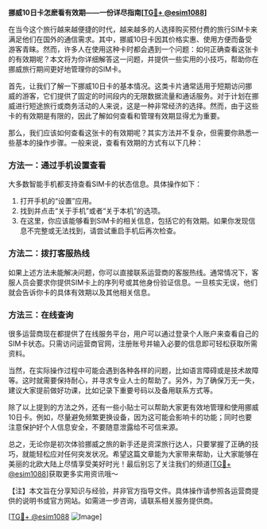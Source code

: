 **挪威10日卡怎麽看有效期——一份详尽指南[[TG💪+ @esim1088](https://t.me/s/esim1088)]**

在当今这个旅行越来越便捷的时代，越来越多的人选择购买预付费的旅行SIM卡来满足他们在国外的通信需求。其中，挪威10日卡因其价格实惠、使用方便而备受游客青睐。然而，许多人在使用这种卡时都会遇到一个问题：如何正确查看这张卡的有效期呢？本文将为你详细解答这一问题，并提供一些实用的小技巧，帮助你在挪威旅行期间更好地管理你的SIM卡。

首先，让我们了解一下挪威10日卡的基本情况。这类卡片通常适用于短期访问挪威的游客，它们提供了固定的时间段内的无限数据流量和通话服务。对于计划在挪威进行短途旅行或商务活动的人来说，这是一种非常经济的选择。然而，由于这些卡的有效期是有限的，因此了解如何查看和管理有效期显得尤为重要。

那么，我们应该如何查看这张卡的有效期呢？其实方法并不复杂，但需要你熟悉一些基本的操作步骤。一般来说，查看有效期的方式有以下几种：

### 方法一：通过手机设置查看
大多数智能手机都支持查看SIM卡的状态信息。具体操作如下：
1. 打开手机的“设置”应用。
2. 找到并点击“关于手机”或者“关于本机”的选项。
3. 在这里，你应该能够看到SIM卡的相关信息，包括它的有效期。如果你发现信息不完整或无法找到，请尝试重启手机后再次检查。

### 方法二：拨打客服热线
如果上述方法未能解决问题，你可以直接联系运营商的客服热线。通常情况下，客服人员会要求你提供SIM卡上的序列号或其他身份验证信息。一旦核实无误，他们就会告诉你卡的具体有效期以及其他相关信息。

### 方法三：在线查询
很多运营商现在都提供了在线服务平台，用户可以通过登录个人账户来查看自己的SIM卡状态。只需访问运营商官网，注册账号并输入必要的信息即可轻松获取所需资料。

当然，在实际操作过程中可能会遇到各种各样的问题，比如语言障碍或是技术故障等。这时就需要保持耐心，并寻求专业人士的帮助了。另外，为了确保万无一失，建议大家提前做好功课，比如记录下重要号码以及备用联系方式等。

除了以上提到的方法之外，还有一些小贴士可以帮助大家更有效地管理和使用挪威10日卡。例如，尽量避免频繁更换设备，因为这可能会影响卡的功能；同时也要注意保护好个人信息安全，不要随意泄露给不可信来源。

总之，无论你是初次体验挪威之旅的新手还是资深旅行达人，只要掌握了正确的技巧，就能轻松应对任何突发状况。希望这篇文章能为大家带来帮助，让大家能够在美丽的北欧大陆上尽情享受美好时光！最后别忘了关注我们的频道[[TG💪+ @esim1088](https://t.me/s/esim1088)]获取更多实用资讯哦～

【注】本文旨在分享知识与经验，并非官方指导文件。具体操作请参照各运营商提供的说明书或官方网站。如需进一步咨询，请联系相关服务提供商。

[[TG💪+ @esim1088](https://t.me/s/esim1088) ![Image](https://i.postimg.cc/4NQfJmqS/Snipaste-2025-05-13-00-14-12.png)]